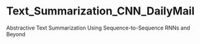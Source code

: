 # Text_Summarization_CNN_DailyMail

Abstractive Text Summarization Using Sequence-to-Sequence RNNs and Beyond
